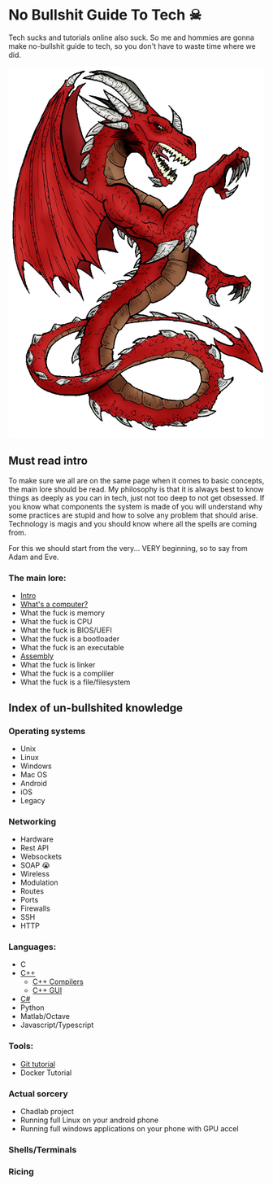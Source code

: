 # No Bullshit Guide To Tech ☠

Tech sucks and tutorials online also suck. So me and hommies are gonna make no-bullshit guide to tech, so you don't have to waste time where we did.


![](assets/20230821_020843_dragon.png)

## Must read intro

To make sure we all are on the same page when it comes to basic concepts, the main lore should be read. My philosophy is that it is always best to know things as deeply as you can in tech, just not too deep to not get obsessed. If you know what components the system is made of you will understand why some practices are stupid and how to solve any problem that should arise. Technology is magis and you should know where all the spells are coming from.

For this we should start from the very... VERY beginning, so to say from Adam and Eve.

### The main lore:

* [Intro](Intro/MAIN.md)
* [What's a computer?](computer/MAIN.md)
* What the fuck is memory
* What the fuck is CPU
* What the fuck is BIOS/UEFI
* What the fuck is a bootloader
* What the fuck is an executable
* [Assembly](Assembly/MAIN.md)
* What the fuck is linker
* What the fuck is a compliler
* What the fuck is a file/filesystem

## Index of un-bullshited knowledge

### Operating systems

* Unix
* Linux
* Windows
* Mac OS
* Android
* iOS
* Legacy

### Networking

* Hardware
* Rest API
* Websockets
* SOAP 😭
* Wireless
* Modulation
* Routes
* Ports
* Firewalls
* SSH
* HTTP

### Languages:

* C
* [C++](Cpp/MAIN.md)
  * [C++ Compilers](Cpp/compilers.md)
  * [C++ GUI](Cpp/guis.md)
* [C#](CSharp/MAIN.md)
* Python
* Matlab/Octave
* Javascript/Typescript

### Tools:

* [Git tutorial](GIT/MAIN.md)
* Docker Tutorial

### Actual sorcery

* Chadlab project
* Running full Linux on your android phone
* Running full windows applications on your phone with GPU accel

### Shells/Terminals

### Ricing
